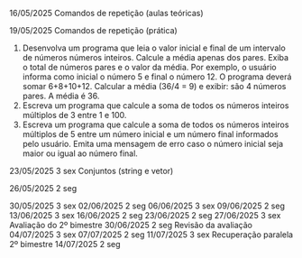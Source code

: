 
16/05/2025
Comandos de repetição (aulas teóricas)



19/05/2025
Comandos de repetição (prática)

1) Desenvolva um programa que leia o valor inicial e final de um intervalo de números números inteiros. Calcule a média apenas dos pares. Exiba o total de números pares e o valor da média. 
   Por exemplo, o usuário informa como inicial o número 5 e final o número 12. O programa deverá somar 6+8+10+12. Calcular a média (36/4 = 9) e exibir: são 4 números pares. A média é 36. 
2) Escreva um programa que calcule a soma de todos os números inteiros múltiplos de 3 entre 1 e 100.
3) Escreva um programa que calcule a soma de todos os números inteiros múltiplos de 5 entre um número inicial e um número final informados pelo usuário. Emita uma mensagem de erro caso o número inicial seja maior ou igual ao número final.


23/05/2025		3	sex
Conjuntos (string e vetor)

26/05/2025		2	seg


30/05/2025		3	sex
02/06/2025		2	seg
06/06/2025		3	sex
09/06/2025		2	seg
13/06/2025		3	sex
16/06/2025		2	seg
23/06/2025		2	seg
27/06/2025		3	sex
Avaliação do 2º bimestre
30/06/2025		2	seg
Revisão da avaliação
04/07/2025		3	sex
07/07/2025		2	seg
11/07/2025		3	sex
	Recuperação paralela 2º bimestre
14/07/2025		2	seg